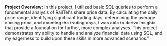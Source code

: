 **Project Overview:**
In this project, I utilized basic SQL queries to perform a fundamental analysis of RailTel's share price data. By calculating the daily price range, identifying significant trading days, determining the average closing price, and counting the trading days, I was able to derive insights that provide a foundation for further, more complex analyses. This project demonstrates my ability to handle and analyze financial data using SQL, and my eagerness to build upon these skills in more advanced scenarios."
